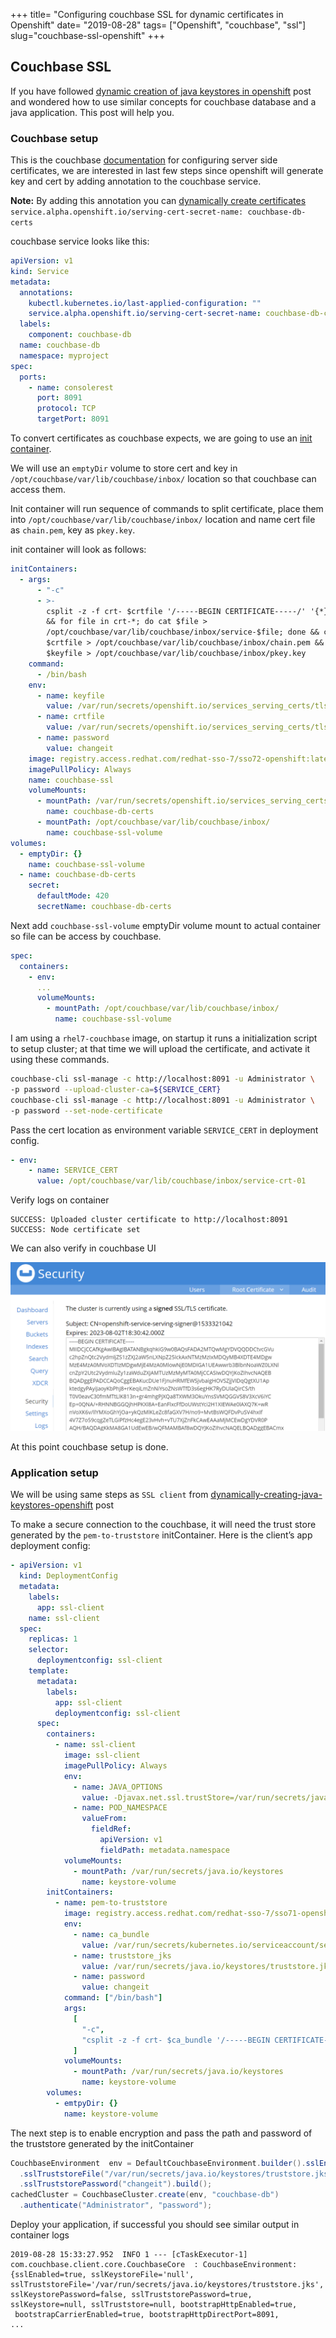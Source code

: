 +++
title= "Configuring couchbase SSL for dynamic certificates in Openshift"
date= "2019-08-28"
tags= ["Openshift", "couchbase", "ssl"]
slug="couchbase-ssl-openshift"
+++

## Couchbase SSL

If you have followed [dynamic creation of java keystores in openshift](https://developers.redhat.com/blog/2017/11/22/dynamically-creating-java-keystores-openshift/) post and wondered how to use similar concepts for couchbase database and a java application. This post will help you.

### Couchbase setup

This is the couchbase [documentation](https://docs.couchbase.com/server/6.0/manage/manage-security/configure-server-certificates.html#configure-server-side-certificates) for configuring server side certificates, we are interested in last few steps since openshift will generate key and cert by adding annotation to the couchbase service.

**Note:** By adding this annotation you can [dynamically create certificates](https://docs.openshift.com/container-platform/3.11/dev_guide/secrets.html#service-serving-certificate-secrets)
`service.alpha.openshift.io/serving-cert-secret-name: couchbase-db-certs`

couchbase service looks like this:

```yaml
apiVersion: v1
kind: Service
metadata:
  annotations:
    kubectl.kubernetes.io/last-applied-configuration: ""
    service.alpha.openshift.io/serving-cert-secret-name: couchbase-db-certs
  labels:
    component: couchbase-db
  name: couchbase-db
  namespace: myproject
spec:
  ports:
    - name: consolerest
      port: 8091
      protocol: TCP
      targetPort: 8091
```

To convert certificates as couchbase expects, we are going to use an [init container](https://docs.openshift.com/container-platform/3.11/architecture/core_concepts/pods_and_services.html#pods-services-init-containers).

We will use an `emptyDir` volume to store cert and key in `/opt/couchbase/var/lib/couchbase/inbox/` location so that couchbase can access them.

Init container will run sequence of commands to split certificate, place them into `/opt/couchbase/var/lib/couchbase/inbox/` location and name cert file as `chain.pem`, key as `pkey.key`.

init container will look as follows:

```yaml
initContainers:
  - args:
      - "-c"
      - >-
        csplit -z -f crt- $crtfile '/-----BEGIN CERTIFICATE-----/' '{*}'
        && for file in crt-*; do cat $file >
        /opt/couchbase/var/lib/couchbase/inbox/service-$file; done && cat
        $crtfile > /opt/couchbase/var/lib/couchbase/inbox/chain.pem && cat
        $keyfile > /opt/couchbase/var/lib/couchbase/inbox/pkey.key
    command:
      - /bin/bash
    env:
      - name: keyfile
        value: /var/run/secrets/openshift.io/services_serving_certs/tls.key
      - name: crtfile
        value: /var/run/secrets/openshift.io/services_serving_certs/tls.crt
      - name: password
        value: changeit
    image: registry.access.redhat.com/redhat-sso-7/sso72-openshift:latest
    imagePullPolicy: Always
    name: couchbase-ssl
    volumeMounts:
      - mountPath: /var/run/secrets/openshift.io/services_serving_certs
        name: couchbase-db-certs
      - mountPath: /opt/couchbase/var/lib/couchbase/inbox/
        name: couchbase-ssl-volume
volumes:
  - emptyDir: {}
    name: couchbase-ssl-volume
  - name: couchbase-db-certs
    secret:
      defaultMode: 420
      secretName: couchbase-db-certs
```

Next add `couchbase-ssl-volume` emptyDir volume mount to actual container so file can be access by couchbase.

```yaml
spec:
  containers:
    - env:
      ...
      volumeMounts:
        - mountPath: /opt/couchbase/var/lib/couchbase/inbox/
          name: couchbase-ssl-volume
```

I am using a `rhel7-couchbase` image, on startup it runs a initialization script to setup cluster; at that time we will upload the certificate, and activate it using these commands.

```bash
couchbase-cli ssl-manage -c http://localhost:8091 -u Administrator \
-p password --upload-cluster-ca=${SERVICE_CERT}
couchbase-cli ssl-manage -c http://localhost:8091 -u Administrator \
-p password --set-node-certificate
```

Pass the cert location as environment variable `SERVICE_CERT` in deployment config.

```yaml
- env:
    - name: SERVICE_CERT
      value: /opt/couchbase/var/lib/couchbase/inbox/service-crt-01
```

Verify logs on container

```text
SUCCESS: Uploaded cluster certificate to http://localhost:8091
SUCCESS: Node certificate set
```

We can also verify in couchbase UI

![Couchbase UI](couchbase_openshift_ssl.png)

At this point couchbase setup is done.

### Application setup

We will be using same steps as `SSL client` from [dynamically-creating-java-keystores-openshift](https://developers.redhat.com/blog/2017/11/22/dynamically-creating-java-keystores-openshift/) post

To make a secure connection to the couchbase, it will need the trust store generated by the `pem-to-truststore` initContainer. Here is the client’s app deployment config:

```yaml
- apiVersion: v1
  kind: DeploymentConfig
  metadata:
    labels:
      app: ssl-client
    name: ssl-client
  spec:
    replicas: 1
    selector:
      deploymentconfig: ssl-client
    template:
      metadata:
        labels:
          app: ssl-client
          deploymentconfig: ssl-client
      spec:
        containers:
          - name: ssl-client
            image: ssl-client
            imagePullPolicy: Always
            env:
              - name: JAVA_OPTIONS
                value: -Djavax.net.ssl.trustStore=/var/run/secrets/java.io/keystores/truststore.jks -Djavax.net.ssl.trustStorePassword=changeit
              - name: POD_NAMESPACE
                valueFrom:
                  fieldRef:
                    apiVersion: v1
                    fieldPath: metadata.namespace
            volumeMounts:
              - mountPath: /var/run/secrets/java.io/keystores
                name: keystore-volume
        initContainers:
          - name: pem-to-truststore
            image: registry.access.redhat.com/redhat-sso-7/sso71-openshift:1.1-16
            env:
              - name: ca_bundle
                value: /var/run/secrets/kubernetes.io/serviceaccount/service-ca.crt
              - name: truststore_jks
                value: /var/run/secrets/java.io/keystores/truststore.jks
              - name: password
                value: changeit
            command: ["/bin/bash"]
            args:
              [
                "-c",
                "csplit -z -f crt- $ca_bundle '/-----BEGIN CERTIFICATE-----/' '{*}' && for file in crt-*; do keytool -import -noprompt -keystore $truststore_jks -file $file -storepass changeit -alias service-$file; done",
              ]
            volumeMounts:
              - mountPath: /var/run/secrets/java.io/keystores
                name: keystore-volume
        volumes:
          - emtpyDir: {}
            name: keystore-volume
```

The next step is to enable encryption and pass the path and password of the truststore generated by the initContainer

```java
CouchbaseEnvironment  env = DefaultCouchbaseEnvironment.builder().sslEnabled(true)
  .sslTruststoreFile("/var/run/secrets/java.io/keystores/truststore.jks")
  .sslTruststorePassword("changeit").build();
cachedCluster = CouchbaseCluster.create(env, "couchbase-db")
  .authenticate("Administrator", "password");
```

Deploy your application, if successful you should see similar output in container logs

```log
2019-08-28 15:33:27.952  INFO 1 --- [cTaskExecutor-1]
com.couchbase.client.core.CouchbaseCore  : CouchbaseEnvironment:
{sslEnabled=true, sslKeystoreFile='null', sslTruststoreFile='/var/run/secrets/java.io/keystores/truststore.jks',
sslKeystorePassword=false, sslTruststorePassword=true,
sslKeystore=null, sslTruststore=null, bootstrapHttpEnabled=true,
 bootstrapCarrierEnabled=true, bootstrapHttpDirectPort=8091,
...
```
